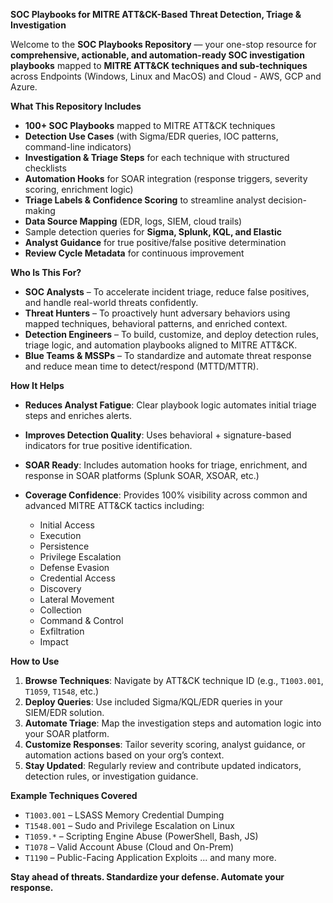 **SOC Playbooks for MITRE ATT\&CK-Based Threat Detection, Triage & Investigation**

Welcome to the **SOC Playbooks Repository** — your one-stop resource for **comprehensive, actionable, and automation-ready SOC investigation playbooks** mapped to **MITRE ATT\&CK techniques and sub-techniques** across Endpoints (Windows, Linux and MacOS) and Cloud - AWS, GCP and Azure.

**What This Repository Includes**

* **100+ SOC Playbooks** mapped to MITRE ATT\&CK techniques
* **Detection Use Cases** (with Sigma/EDR queries, IOC patterns, command-line indicators)
* **Investigation & Triage Steps** for each technique with structured checklists
* **Automation Hooks** for SOAR integration (response triggers, severity scoring, enrichment logic)
* **Triage Labels & Confidence Scoring** to streamline analyst decision-making
* **Data Source Mapping** (EDR, logs, SIEM, cloud trails)
* Sample detection queries for **Sigma, Splunk, KQL, and Elastic**
* **Analyst Guidance** for true positive/false positive determination
* **Review Cycle Metadata** for continuous improvement


**Who Is This For?**

* **SOC Analysts** – To accelerate incident triage, reduce false positives, and handle real-world threats confidently.
* **Threat Hunters** – To proactively hunt adversary behaviors using mapped techniques, behavioral patterns, and enriched context.
* **Detection Engineers** – To build, customize, and deploy detection rules, triage logic, and automation playbooks aligned to MITRE ATT\&CK.
* **Blue Teams & MSSPs** – To standardize and automate threat response and reduce mean time to detect/respond (MTTD/MTTR).


**How It Helps**

* **Reduces Analyst Fatigue**: Clear playbook logic automates initial triage steps and enriches alerts.
* **Improves Detection Quality**: Uses behavioral + signature-based indicators for true positive identification.
* **SOAR Ready**: Includes automation hooks for triage, enrichment, and response in SOAR platforms (Splunk SOAR, XSOAR, etc.)
* **Coverage Confidence**: Provides 100% visibility across common and advanced MITRE ATT\&CK tactics including:

  * Initial Access
  * Execution
  * Persistence
  * Privilege Escalation
  * Defense Evasion
  * Credential Access
  * Discovery
  * Lateral Movement
  * Collection
  * Command & Control
  * Exfiltration
  * Impact



**How to Use**

1. **Browse Techniques**: Navigate by ATT\&CK technique ID (e.g., `T1003.001`, `T1059`, `T1548`, etc.)
2. **Deploy Queries**: Use included Sigma/KQL/EDR queries in your SIEM/EDR solution.
3. **Automate Triage**: Map the investigation steps and automation logic into your SOAR platform.
4. **Customize Responses**: Tailor severity scoring, analyst guidance, or automation actions based on your org’s context.
5. **Stay Updated**: Regularly review and contribute updated indicators, detection rules, or investigation guidance.



**Example Techniques Covered**

* `T1003.001` – LSASS Memory Credential Dumping
* `T1548.001` – Sudo and Privilege Escalation on Linux
* `T1059.*` – Scripting Engine Abuse (PowerShell, Bash, JS)
* `T1078` – Valid Account Abuse (Cloud and On-Prem)
* `T1190` – Public-Facing Application Exploits
  ... and many more.


**Stay ahead of threats. Standardize your defense. Automate your response.**


